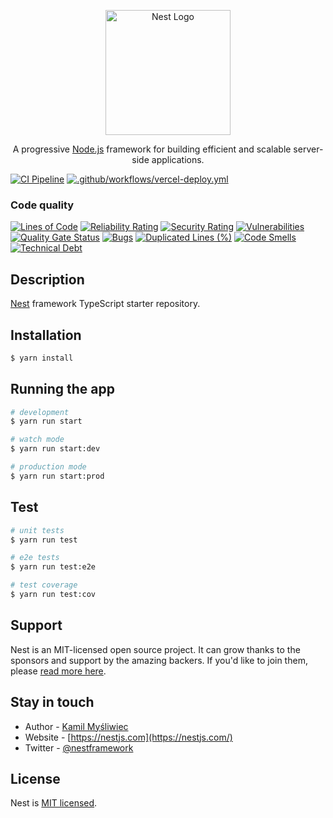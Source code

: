 <p align="center">
  <a href="http://nestjs.com/" target="blank"><img src="https://nestjs.com/img/logo-small.svg" width="200" alt="Nest Logo" /></a>
</p>

[circleci-image]: https://img.shields.io/circleci/build/github/nestjs/nest/master?token=abc123def456
[circleci-url]: https://circleci.com/gh/nestjs/nest

<p align="center">A progressive <a href="http://nodejs.org" target="_blank">Node.js</a> framework for building efficient and scalable server-side applications.</p>
<p align="center">

[![CI Pipeline](https://github.com/TheGreatJordach/OnlineShop-backend/actions/workflows/github-ci.yml/badge.svg)](https://github.com/TheGreatJordach/OnlineShop-backend/actions/workflows/github-ci.yml)
[![.github/workflows/vercel-deploy.yml](https://github.com/TheGreatJordach/OnlineShop-backend/actions/workflows/vercel-deploy.yml/badge.svg)](https://github.com/TheGreatJordach/OnlineShop-backend/actions/workflows/vercel-deploy.yml)

### Code quality
[![Lines of Code](https://sonarcloud.io/api/project_badges/measure?project=TheGreatJordach_solid-shop-backend&metric=ncloc)](https://sonarcloud.io/summary/new_code?id=TheGreatJordach_solid-shop-backend)
[![Reliability Rating](https://sonarcloud.io/api/project_badges/measure?project=TheGreatJordach_solid-shop-backend&metric=reliability_rating)](https://sonarcloud.io/summary/new_code?id=TheGreatJordach_solid-shop-backend)
[![Security Rating](https://sonarcloud.io/api/project_badges/measure?project=TheGreatJordach_solid-shop-backend&metric=security_rating)](https://sonarcloud.io/summary/new_code?id=TheGreatJordach_solid-shop-backend)
[![Vulnerabilities](https://sonarcloud.io/api/project_badges/measure?project=TheGreatJordach_solid-shop-backend&metric=vulnerabilities)](https://sonarcloud.io/summary/new_code?id=TheGreatJordach_solid-shop-backend)
[![Quality Gate Status](https://sonarcloud.io/api/project_badges/measure?project=TheGreatJordach_solid-shop-backend&metric=alert_status)](https://sonarcloud.io/summary/new_code?id=TheGreatJordach_solid-shop-backend)
[![Bugs](https://sonarcloud.io/api/project_badges/measure?project=TheGreatJordach_solid-shop-backend&metric=bugs)](https://sonarcloud.io/summary/new_code?id=TheGreatJordach_solid-shop-backend)
[![Duplicated Lines (%)](https://sonarcloud.io/api/project_badges/measure?project=TheGreatJordach_solid-shop-backend&metric=duplicated_lines_density)](https://sonarcloud.io/summary/new_code?id=TheGreatJordach_solid-shop-backend)
[![Code Smells](https://sonarcloud.io/api/project_badges/measure?project=TheGreatJordach_solid-shop-backend&metric=code_smells)](https://sonarcloud.io/summary/new_code?id=TheGreatJordach_solid-shop-backend)
[![Technical Debt](https://sonarcloud.io/api/project_badges/measure?project=TheGreatJordach_solid-shop-backend&metric=sqale_index)](https://sonarcloud.io/summary/new_code?id=TheGreatJordach_solid-shop-backend)
</p>
  <!--[![Backers on Open Collective](https://opencollective.com/nest/backers/badge.svg)](https://opencollective.com/nest#backer)
  [![Sponsors on Open Collective](https://opencollective.com/nest/sponsors/badge.svg)](https://opencollective.com/nest#sponsor)-->

## Description

[Nest](https://github.com/nestjs/nest) framework TypeScript starter repository.

## Installation

```bash
$ yarn install
```

## Running the app

```bash
# development
$ yarn run start

# watch mode
$ yarn run start:dev

# production mode
$ yarn run start:prod
```

## Test

```bash
# unit tests
$ yarn run test

# e2e tests
$ yarn run test:e2e

# test coverage
$ yarn run test:cov
```

## Support

Nest is an MIT-licensed open source project. It can grow thanks to the sponsors and support by the amazing backers. If you'd like to join them, please [read more here](https://docs.nestjs.com/support).

## Stay in touch

- Author - [Kamil Myśliwiec](https://kamilmysliwiec.com)
- Website - [https://nestjs.com](https://nestjs.com/)
- Twitter - [@nestframework](https://twitter.com/nestframework)

## License

Nest is [MIT licensed](LICENSE).
